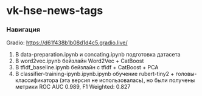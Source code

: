 # vk-hse-news-tags
### Навигация
Gradio: https://d61f438b1b08d1d4c5.gradio.live/
1. В data-preparation.ipynb и concating.ipynb подготовка датасета
2. В word2vec.ipynb бейзлайн Word2Vec + CatBoost
3. В tfidf_baseline.ipynb бейзлайн с tfidf + CatBoost + PCA
4. В classifier-training-ipynb.ipynb.ipynb обучение rubert-tiny2 + головы-классификатора (эта версия не использовалась), но были получены метрики ROC AUC 0.989, F1 Weighted: 0.827
